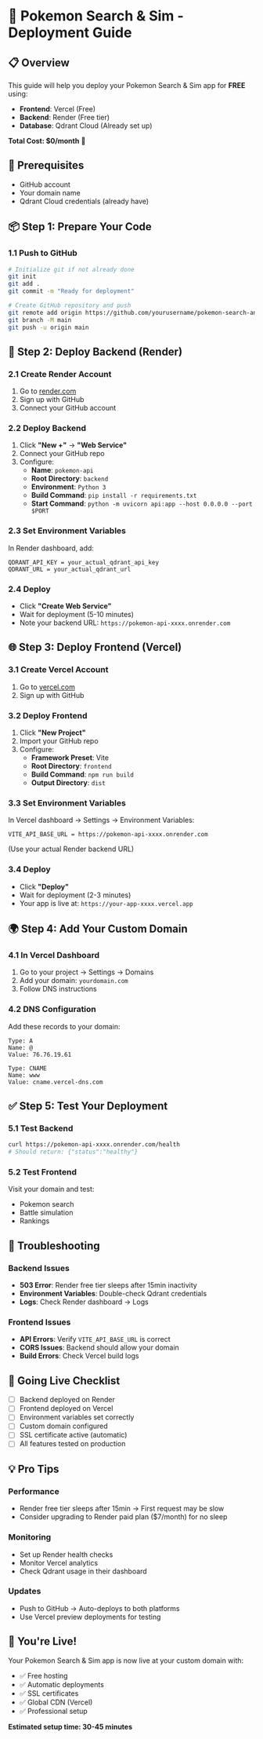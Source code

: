 # 🚀 Pokemon Search & Sim - Deployment Guide

## 📋 Overview
This guide will help you deploy your Pokemon Search & Sim app for **FREE** using:
- **Frontend**: Vercel (Free)
- **Backend**: Render (Free tier)
- **Database**: Qdrant Cloud (Already set up)

**Total Cost: $0/month** 🎉

## 🔧 Prerequisites
- GitHub account
- Your domain name
- Qdrant Cloud credentials (already have)

## 📦 Step 1: Prepare Your Code

### 1.1 Push to GitHub
```bash
# Initialize git if not already done
git init
git add .
git commit -m "Ready for deployment"

# Create GitHub repository and push
git remote add origin https://github.com/yourusername/pokemon-search-and-sim.git
git branch -M main
git push -u origin main
```

## 🎯 Step 2: Deploy Backend (Render)

### 2.1 Create Render Account
1. Go to [render.com](https://render.com)
2. Sign up with GitHub
3. Connect your GitHub account

### 2.2 Deploy Backend
1. Click **"New +"** → **"Web Service"**
2. Connect your GitHub repo
3. Configure:
   - **Name**: `pokemon-api`
   - **Root Directory**: `backend`
   - **Environment**: `Python 3`
   - **Build Command**: `pip install -r requirements.txt`
   - **Start Command**: `python -m uvicorn api:app --host 0.0.0.0 --port $PORT`

### 2.3 Set Environment Variables
In Render dashboard, add:
```
QDRANT_API_KEY = your_actual_qdrant_api_key
QDRANT_URL = your_actual_qdrant_url
```

### 2.4 Deploy
- Click **"Create Web Service"**
- Wait for deployment (5-10 minutes)
- Note your backend URL: `https://pokemon-api-xxxx.onrender.com`

## 🌐 Step 3: Deploy Frontend (Vercel)

### 3.1 Create Vercel Account
1. Go to [vercel.com](https://vercel.com)
2. Sign up with GitHub

### 3.2 Deploy Frontend
1. Click **"New Project"**
2. Import your GitHub repo
3. Configure:
   - **Framework Preset**: Vite
   - **Root Directory**: `frontend`
   - **Build Command**: `npm run build`
   - **Output Directory**: `dist`

### 3.3 Set Environment Variables
In Vercel dashboard → Settings → Environment Variables:
```
VITE_API_BASE_URL = https://pokemon-api-xxxx.onrender.com
```
(Use your actual Render backend URL)

### 3.4 Deploy
- Click **"Deploy"**
- Wait for deployment (2-3 minutes)
- Your app is live at: `https://your-app-xxxx.vercel.app`

## 🌍 Step 4: Add Your Custom Domain

### 4.1 In Vercel Dashboard
1. Go to your project → Settings → Domains
2. Add your domain: `yourdomain.com`
3. Follow DNS instructions

### 4.2 DNS Configuration
Add these records to your domain:
```
Type: A
Name: @
Value: 76.76.19.61

Type: CNAME  
Name: www
Value: cname.vercel-dns.com
```

## ✅ Step 5: Test Your Deployment

### 5.1 Test Backend
```bash
curl https://pokemon-api-xxxx.onrender.com/health
# Should return: {"status":"healthy"}
```

### 5.2 Test Frontend
Visit your domain and test:
- Pokemon search
- Battle simulation
- Rankings

## 🔧 Troubleshooting

### Backend Issues
- **503 Error**: Render free tier sleeps after 15min inactivity
- **Environment Variables**: Double-check Qdrant credentials
- **Logs**: Check Render dashboard → Logs

### Frontend Issues
- **API Errors**: Verify `VITE_API_BASE_URL` is correct
- **CORS Issues**: Backend should allow your domain
- **Build Errors**: Check Vercel build logs

## 🚀 Going Live Checklist

- [ ] Backend deployed on Render
- [ ] Frontend deployed on Vercel  
- [ ] Environment variables set correctly
- [ ] Custom domain configured
- [ ] SSL certificate active (automatic)
- [ ] All features tested on production

## 💡 Pro Tips

### Performance
- Render free tier sleeps after 15min → First request may be slow
- Consider upgrading to Render paid plan ($7/month) for no sleep

### Monitoring
- Set up Render health checks
- Monitor Vercel analytics
- Check Qdrant usage in their dashboard

### Updates
- Push to GitHub → Auto-deploys to both platforms
- Use Vercel preview deployments for testing

## 🎉 You're Live!

Your Pokemon Search & Sim app is now live at your custom domain with:
- ✅ Free hosting
- ✅ Automatic deployments
- ✅ SSL certificates
- ✅ Global CDN (Vercel)
- ✅ Professional setup

**Estimated setup time: 30-45 minutes**
